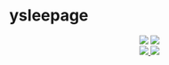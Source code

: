 # ysleepage
<div align="center">

<img src="http://img.shields.io/badge/tensorflow-ff6f00?style=for-the-badge&logo=tensorflow&logoColor=white" />

<img src="http://img.shields.io/badge/gurobi-ee3524?style=for-the-badge&logo=gurobi&logoColor=white" />

</div>

<div align="center">
  
<a href="https://velog.io/@hugingstar">
  
  <img src="http://img.shields.io/badge/Huge%20velog-12b886?style=for-the-badge&logo=vimeo&logoColor=white" />

</a>

<a href="mailto:ylsee4050@gmail.com">
  
  <img src="https://img.shields.io/badge/Gmail-EA4335?style=for-the-badge&logo=Gmail&logoColor=white"/>

</a>


</div>
